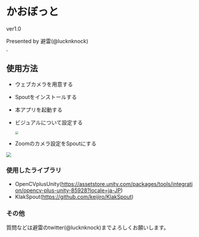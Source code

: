 # かおぼっと

ver1.0

Presented by 避雷(@lucknknock)

<img src="D:\Github\kaoBot\FaceUniformizer.png" style="zoom: 25%;" />



## 使用方法

- ウェブカメラを用意する

- Spoutをインストールする

- 本アプリを起動する

- ビジュアルについて設定する

  <img src="D:\Github\kaoBot\キャプチャ2.PNG" style="zoom: 50%;" />

- Zoomのカメラ設定をSpoutにする

<img src="D:\Github\kaoBot\キャプチャ.PNG" style="zoom: 80%;" />

### 使用したライブラリ

- OpenCVplusUnity(https://assetstore.unity.com/packages/tools/integration/opencv-plus-unity-85928?locale=ja-JP)
- KlakSpout(https://github.com/keijiro/KlakSpout)



### その他

質問などは避雷のtwitter(@lucknknock)までよろしくお願いします。